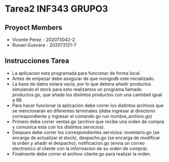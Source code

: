 # Tarea2 INF343 GRUPO3


## Proyect Members 

* Vicente Perez - 202073042-2
* Russel Guevara - 202073121-7

## Instrucciones Tarea

* La aplicacion esta programada para funcionar de forma local.
* Antes de empezar debe asegurar de que mongodb este inicializado. 
* La base de datos estara vacia, por lo que debera añadir productos simulando el stock para esto realizamos un programa llamado productos.go, que añade los distintos productos con una cantidad igual a 98. 
* Para hacer funcionar la aplicacion debe correr los distintos archivos que se mencionaran en diferentes terminales (debe ingresar al directorio correspondiente y ingresar el comando go run nombre_archivo.go) 
* Primero debe correr ventas.go (archivo que recibe una orden de compra y comunica esta con los distintos servicios).
* Despues debe correr los correspondientes servicios: inventario.go (se encarga de actualizar el stock), despacho.go (se encarga de modificar la orden y añadir el despacho), notificacion.go (envia un correo electronico al cliente con la informacion de su orden de compra).
* Finalmente debe correr el archivo cliente.go para realizar la orden.

